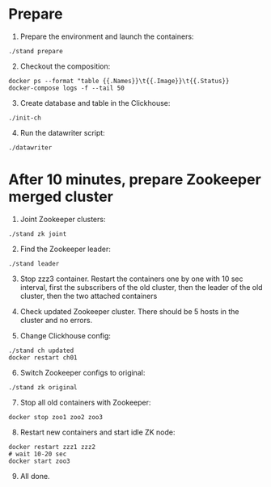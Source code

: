 
# Prepare

1. Prepare the environment and launch the containers:
```shell
./stand prepare
```

2. Checkout the composition:
```shell
docker ps --format "table {{.Names}}\t{{.Image}}\t{{.Status}}
docker-compose logs -f --tail 50
```

3. Create database and table in the Clickhouse:
```shell
./init-ch
```

4. Run the datawriter script:
```shell
./datawriter
```


# After 10 minutes, prepare Zookeeper merged cluster

1. Joint Zookeeper clusters:
```shell
./stand zk joint
```

2. Find the Zookeeper leader:
```shell
./stand leader
```

3. Stop zzz3 container. Restart the containers one by one with 10 sec interval, first the subscribers of the old cluster, then the leader of the old cluster, then the two attached containers

4. Check updated Zookeeper cluster. There should be 5 hosts in the cluster and no errors.

5. Change Clickhouse config:
```shell
./stand ch updated
docker restart ch01
```

6. Switch Zookeeper configs to original:
```shell
./stand zk original
```

7. Stop all old containers with Zookeeper:
```shell
docker stop zoo1 zoo2 zoo3
```

8. Restart new containers and start idle ZK node:
```shell
docker restart zzz1 zzz2
# wait 10-20 sec
docker start zoo3
```

9. All done.
